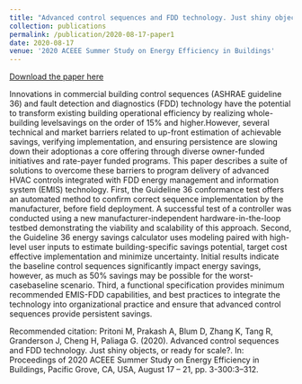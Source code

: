 ```yaml
---
title: "Advanced control sequences and FDD technology. Just shiny objects, or ready for scale?"
collection: publications
permalink: /publication/2020-08-17-paper1
date: 2020-08-17
venue: '2020 ACEEE Summer Study on Energy Efficiency in Buildings'
---
```

[Download the paper here](https://eta-publications.lbl.gov/sites/default/files/advanced_control_sequences_and_fdd_technology_m_pritoni_0.pdf)

Innovations in commercial building control sequences (ASHRAE guideline 36) and fault detection and diagnostics (FDD) technology have the potential to transform existing building operational efficiency by realizing whole-building levelsavings on the order of 15% and higher.However, several technical and market barriers related to up-front estimation of achievable savings, verifying implementation, and ensuring persistence are slowing down their adoptionas a core offering through diverse owner-funded initiatives and rate-payer funded programs. This paper describes a suite of solutions to overcome these barriers to program delivery of advanced HVAC controls integrated with FDD energy management and information system (EMIS) technology. First, the Guideline 36 conformance test offers an automated method to confirm correct sequence implementation by the manufacturer, before field deployment. A successful test of a controller was conducted using a new manufacturer-independent hardware-in-the-loop testbed demonstrating the viability and scalability of this approach. Second, the Guideline 36 energy savings calculator uses modeling paired with high-level user inputs to estimate building-specific savings potential, target cost effective implementation and minimize uncertainty. Initial results indicate the baseline control sequences significantly impact energy savings, however, as much as 50% savings may be possible for the worst-casebaseline scenario. Third, a functional specification provides minimum recommended EMIS-FDD capabilities, and best practices to integrate the technology into organizational practice and ensure that advanced control sequences provide persistent savings.

Recommended citation: Pritoni M, Prakash A, Blum D, Zhang K, Tang R, Granderson J, Cheng H, Paliaga G. (2020). Advanced control sequences and FDD technology. Just shiny objects, or ready for scale?. In: Proceedings of 2020 ACEEE Summer Study on Energy Efficiency in Buildings, Pacific Grove, CA, USA, August 17 – 21, pp. 3-300:3–312.
